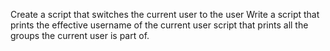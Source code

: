 Create a script that switches the current user to the user
Write a script that prints the effective username of the current user
 script that prints all the groups the current user is part of.
